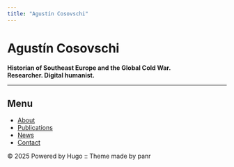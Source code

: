 ```yaml
---
title: "Agustín Cosovschi"
---
```


# Agustín Cosovschi

**Historian of Southeast Europe and the Global Cold War.**  
**Researcher. Digital humanist.**

---

## Menu

- [About](#about)
- [Publications](#publications)
- [News](#news)
- [Contact](#contact)


<footer>
© 2025 Powered by Hugo :: Theme made by panr
</footer>
